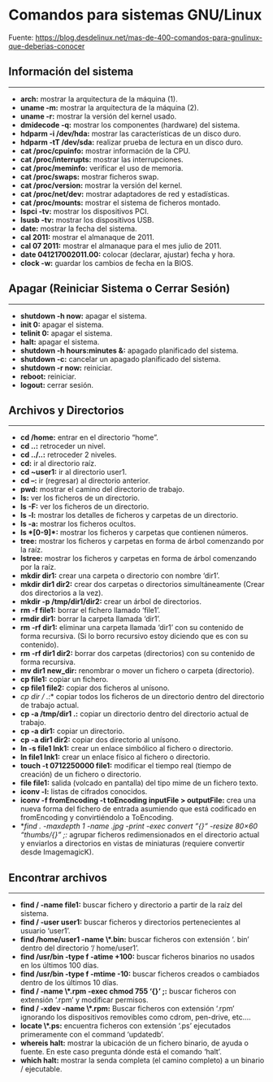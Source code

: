 # Comandos para sistemas GNU/Linux

Fuente: https://blog.desdelinux.net/mas-de-400-comandos-para-gnulinux-que-deberias-conocer

## Información del sistema
---

- **arch:** mostrar la arquitectura de la máquina (1).
- **uname -m:** mostrar la arquitectura de la máquina (2).
- **uname -r:** mostrar la versión del kernel usado.
- **dmidecode -q:** mostrar los componentes (hardware) del sistema.
- **hdparm -i /dev/hda:** mostrar las características de un disco duro.
- **hdparm -tT /dev/sda:** realizar prueba de lectura en un disco duro.
- **cat /proc/cpuinfo:** mostrar información de la CPU.
- **cat /proc/interrupts:** mostrar las interrupciones.
- **cat /proc/meminfo:** verificar el uso de memoria.
- **cat /proc/swaps:** mostrar ficheros swap.
- **cat /proc/version:** mostrar la versión del kernel.
- **cat /proc/net/dev:** mostrar adaptadores de red y estadísticas.
- **cat /proc/mounts:** mostrar el sistema de ficheros montado.
- **lspci -tv:** mostrar los dispositivos PCI.
- **lsusb -tv:** mostrar los dispositivos USB.
- **date:** mostrar la fecha del sistema.
- **cal 2011:** mostrar el almanaque de 2011.
- **cal 07 2011:** mostrar el almanaque para el mes julio de 2011.
- **date 041217002011.00:** colocar (declarar, ajustar) fecha y hora.
- **clock -w:** guardar los cambios de fecha en la BIOS.

## Apagar (Reiniciar Sistema o Cerrar Sesión)
---

- **shutdown -h now:** apagar el sistema.
- **init 0:** apagar el sistema.
- **telinit 0:** apagar el sistema.
- **halt:** apagar el sistema.
- **shutdown -h hours:minutes &:** apagado planificado del sistema.
- **shutdown -c:** cancelar un apagado planificado del sistema.
- **shutdown -r now:** reiniciar.
- **reboot:** reiniciar.
- **logout:** cerrar sesión.

## Archivos y Directorios
---

- **cd /home:** entrar en el directorio “home”.
- **cd ..:** retroceder un nivel.
- **cd ../..:** retroceder 2 niveles.
- **cd:** ir al directorio raíz.
- **cd ~user1:** ir al directorio user1.
- **cd –:** ir (regresar) al directorio anterior.
- **pwd:** mostrar el camino del directorio de trabajo.
- **ls:** ver los ficheros de un directorio.
- **ls -F:** ver los ficheros de un directorio.
- **ls -l:** mostrar los detalles de ficheros y carpetas de un directorio.
- **ls -a:** mostrar los ficheros ocultos.
- **ls \*[0-9]\*:** mostrar los ficheros y carpetas que contienen números.
- **tree:** mostrar los ficheros y carpetas en forma de árbol comenzando por la raíz.
- **lstree:** mostrar los ficheros y carpetas en forma de árbol comenzando por la raíz.
- **mkdir dir1:** crear una carpeta o directorio con nombre ‘dir1’.
- **mkdir dir1 dir2:** crear dos carpetas o directorios simultáneamente (Crear dos directorios a la vez).
- **mkdir -p /tmp/dir1/dir2:** crear un árbol de directorios.
- **rm -f file1:** borrar el fichero llamado ‘file1’.
- **rmdir dir1:** borrar la carpeta llamada ‘dir1’.
- **rm -rf dir1:** eliminar una carpeta llamada ‘dir1’ con su contenido de forma recursiva. (Si lo borro recursivo estoy diciendo que es con su contenido).
- **rm -rf dir1 dir2:** borrar dos carpetas (directorios) con su contenido de forma recursiva.
- **mv dir1 new_dir:** renombrar o mover un fichero o carpeta (directorio).
- **cp file1:** copiar un fichero.
- **cp file1 file2:** copiar dos ficheros al unísono.
- **cp dir /* .:** copiar todos los ficheros de un directorio dentro del directorio de trabajo actual.
- **cp -a /tmp/dir1 .:** copiar un directorio dentro del directorio actual de trabajo.
- **cp -a dir1:** copiar un directorio.
- **cp -a dir1 dir2:** copiar dos directorio al unísono.
- **ln -s file1 lnk1:** crear un enlace simbólico al fichero o directorio.
- **ln file1 lnk1:** crear un enlace físico al fichero o directorio.
- **touch -t 0712250000 file1:** modificar el tiempo real (tiempo de creación) de un fichero o directorio.
- **file file1:** salida (volcado en pantalla) del tipo mime de un fichero texto.
- **iconv -l:** listas de cifrados conocidos.
- **iconv -f fromEncoding -t toEncoding inputFile > outputFile:** crea una nueva forma del fichero de entrada asumiendo que está codificado en fromEncoding y convirtiéndolo a ToEncoding.
- **find . -maxdepth 1 -name *.jpg -print -exec convert ”{}” -resize 80×60 “thumbs/{}” \;:** agrupar ficheros redimensionados en el directorio actual y enviarlos a directorios en vistas de miniaturas (requiere convertir desde ImagemagicK).

## Encontrar archivos
---

- **find / -name file1:** buscar fichero y directorio a partir de la raíz del sistema.
- **find / -user user1:** buscar ficheros y directorios pertenecientes al usuario ‘user1’.
- **find /home/user1 -name \\*.bin:** buscar ficheros con extensión ‘. bin’ dentro del directorio ‘/ home/user1’.
- **find /usr/bin -type f -atime +100:** buscar ficheros binarios no usados en los últimos 100 días.
- **find /usr/bin -type f -mtime -10:** buscar ficheros creados o cambiados dentro de los últimos 10 días.
- **find / -name \\*.rpm -exec chmod 755 ‘{}’ \;:** buscar ficheros con extensión ‘.rpm’ y modificar permisos.
- **find / -xdev -name \\*.rpm:** Buscar ficheros con extensión ‘.rpm’ ignorando los dispositivos removibles como cdrom, pen-drive, etc.…
- **locate \\*.ps:** encuentra ficheros con extensión ‘.ps’ ejecutados primeramente con el command ‘updatedb’.
- **whereis halt:** mostrar la ubicación de un fichero binario, de ayuda o fuente. En este caso pregunta dónde está el comando ‘halt’.
- **which halt:** mostrar la senda completa (el camino completo) a un binario / ejecutable.

